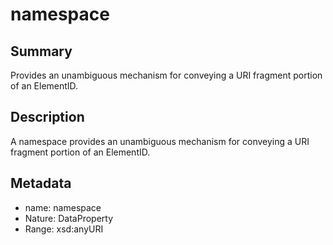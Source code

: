 <!-- Automatically generated by spec-parser v2.0.0 on 2024-01-08T22:20:56.273795+00:00 -->
<!-- SPDX-License-Identifier: Community-Spec-1.0 -->

# namespace

## Summary

Provides an unambiguous mechanism for conveying a URI fragment portion of an ElementID.


## Description

A namespace provides an unambiguous mechanism for conveying a URI fragment portion of an ElementID.


## Metadata

- name: namespace
- Nature: DataProperty
- Range: xsd:anyURI




